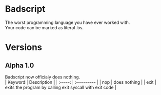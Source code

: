 # Badscript

The worst programming language you have ever worked with.  
Your code can be marked as literal .bs.

# Versions
## Alpha 1.0

Badscript now officialy does nothing.  
| Keyword | Description  |
| :-----: | :----------  |
| nop     | does nothing |
| exit    | exits the program by calling exit syscall with exit code |